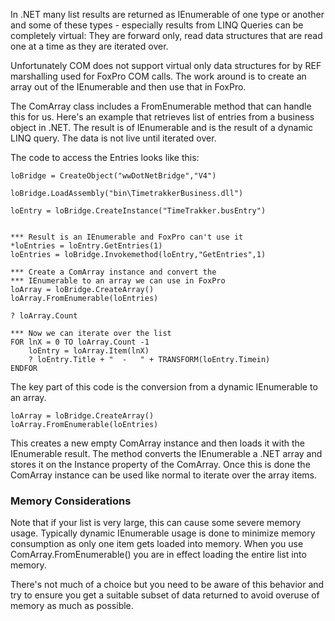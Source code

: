 ﻿In .NET many list results are returned as IEnumerable of one type or another and some of these types - especially results from LINQ Queries can be completely virtual: They are forward only, read data structures that are read one at a time as they are iterated over. Unfortunately COM does not support virtual only data structures for by REF marshalling used for FoxPro COM calls. The work around is to create an array out of the IEnumerable and then use that in FoxPro.The ComArray class includes a FromEnumerable method that can handle this for us. Here's an example that retrieves list of entries from a business object in .NET. The result is of IEnumerable and is the result of a dynamic LINQ query. The data is not live until iterated over.The code to access the Entries looks like this:```foxproloBridge = CreateObject("wwDotNetBridge","V4")loBridge.LoadAssembly("bin\TimetrakkerBusiness.dll")loEntry = loBridge.CreateInstance("TimeTrakker.busEntry")*** Result is an IEnumerable and FoxPro can't use it*loEntries = loEntry.GetEntries(1)loEntries = loBridge.Invokemethod(loEntry,"GetEntries",1)*** Create a ComArray instance and convert the *** IEnumerable to an array we can use in FoxProloArray = loBridge.CreateArray()loArray.FromEnumerable(loEntries)? loArray.Count*** Now we can iterate over the listFOR lnX = 0 TO loArray.Count -1    loEntry = loArray.Item(lnX)    ? loEntry.Title + "  -   " + TRANSFORM(loEntry.Timein)ENDFOR```The key part of this code is the conversion from a dynamic IEnumerable to an array.```foxproloArray = loBridge.CreateArray()loArray.FromEnumerable(loEntries)```This creates a new empty ComArray instance and then loads it with the IEnumerable result. The method converts the IEnumerable a .NET array and stores it on the Instance property of the ComArray. Once this is done the ComArray instance can be used like normal to iterate over the array items.### Memory ConsiderationsNote that if your list is very large, this can cause some severe memory usage. Typically dynamic IEnumerable usage is done to minimize memory consumption as only one item gets loaded into memory. When you use ComArray.FromEnumerable() you are in effect loading the entire list into memory.There's not much of a choice but you need to be aware of this behavior and try to ensure you get a suitable subset of data returned to avoid overuse of memory as much as possible.